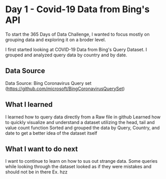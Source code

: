 # Day 1 - Covid-19 Data from Bing's API

To start the 365 Days of Data Challenge, I wanted to focus mostly on grouping data and exploring it on a broder level.

I first started looking at COVID-19 Data from Bing's Query Dataset. I grouped and analyzed query data by country and by date.

## Data Source
Data Source: Bing Coronavirus Query set (https://github.com/microsoft/BingCoronavirusQuerySet)

## What I learned

I learned how to query data directly from a Raw file in github
Learned how to quickly visualize and understand a dataset utilizing the head, tail and value count function
Sorted and grouped the data by Query, Country, and date to get a better idea of the dataset itself

## What I want to do next
I want to continue to learn on how to sus out strange data. Some queries while looking through the dataset looked as if they were mistakes and should not be in there
Ex. hzz

